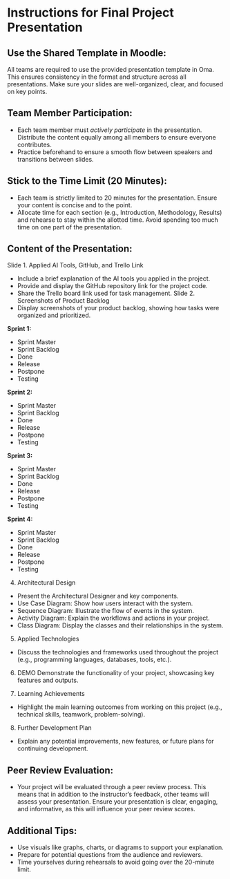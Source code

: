 # Instructions for Final Project Presentation

## Use the Shared Template in Moodle:

All teams are required to use the provided presentation template in Oma. This ensures consistency in the format and structure across all presentations.
Make sure your slides are well-organized, clear, and focused on key points.

## Team Member Participation:

- Each team member must *actively participate* in the presentation. Distribute the content equally among all members to ensure everyone contributes.
- Practice beforehand to ensure a smooth flow between speakers and transitions between slides.

## Stick to the Time Limit (**20 Minutes**):

- Each team is strictly limited to 20 minutes for the presentation. Ensure your content is concise and to the point.
- Allocate time for each section (e.g., Introduction, Methodology, Results) and rehearse to stay within the allotted time. Avoid spending too much time on one part of the presentation.

## Content of the Presentation:

Slide 1. Applied AI Tools, GitHub, and Trello Link
- Include a brief explanation of the AI tools you applied in the project.
- Provide and display the GitHub repository link for the project code.
- Share the Trello board link used for task management.
Slide 2. Screenshots of Product Backlog
- Display screenshots of your product backlog, showing how tasks were organized and prioritized.

**Sprint 1:**

 - Sprint Master
 - Sprint Backlog
 - Done
 - Release
 - Postpone
 - Testing

**Sprint 2:**

 - Sprint Master
 - Sprint Backlog
 - Done
 - Release
 - Postpone
 - Testing

**Sprint 3:**

 - Sprint Master
 - Sprint Backlog
 - Done
 - Release
 - Postpone
 - Testing

**Sprint 4:**

 - Sprint Master
 - Sprint Backlog
 - Done
 - Release
 - Postpone
 - Testing

4. Architectural Design
- Present the Architectural Designer and key components.
- Use Case Diagram: Show how users interact with the system.
- Sequence Diagram: Illustrate the flow of events in the system.
- Activity Diagram: Explain the workflows and actions in your project.
- Class Diagram: Display the classes and their relationships in the system.

5. Applied Technologies
- Discuss the technologies and frameworks used throughout the project (e.g., programming languages, databases, tools, etc.).

6. DEMO
Demonstrate the functionality of your project, showcasing key features and outputs.

7. Learning Achievements
- Highlight the main learning outcomes from working on this project (e.g., technical skills, teamwork, problem-solving).

8. Further Development Plan
- Explain any potential improvements, new features, or future plans for continuing development.

## Peer Review Evaluation:

- Your project will be evaluated through a peer review process. This means that in addition to the instructor’s feedback, other teams will assess your presentation.
Ensure your presentation is clear, engaging, and informative, as this will influence your peer review scores.

## Additional Tips:

- Use visuals like graphs, charts, or diagrams to support your explanation.
- Prepare for potential questions from the audience and reviewers.
- Time yourselves during rehearsals to avoid going over the 20-minute limit.

